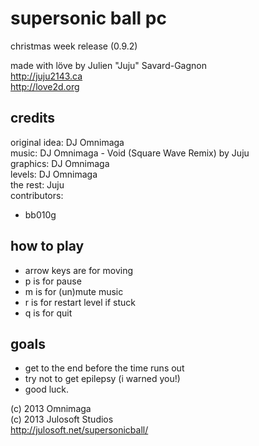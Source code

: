 supersonic ball pc
==================
christmas week release (0.9.2)

made with löve by Julien "Juju" Savard-Gagnon<br>
http://juju2143.ca<br>
http://love2d.org

credits
-------
original idea: DJ Omnimaga<br>
music: DJ Omnimaga - Void (Square Wave Remix) by Juju<br>
graphics: DJ Omnimaga<br>
levels: DJ Omnimaga<br>
the rest: Juju<br>
contributors:
 - bb010g

how to play
-----------
 - arrow keys are for moving
 - p is for pause
 - m is for (un)mute music
 - r is for restart level if stuck
 - q is for quit

goals
-----
 - get to the end before the time runs out
 - try not to get epilepsy (i warned you!)
 - good luck.

(c) 2013 Omnimaga<br>
(c) 2013 Julosoft Studios<br>
http://julosoft.net/supersonicball/
